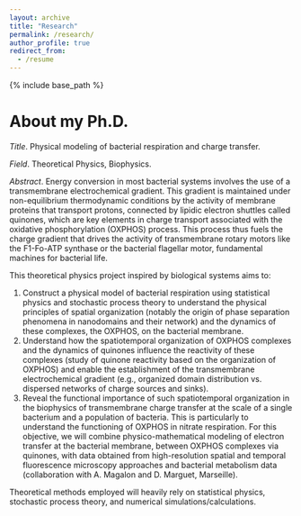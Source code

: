 ```yaml
---
layout: archive
title: "Research"
permalink: /research/
author_profile: true
redirect_from:
  - /resume
---
```


{% include base_path %}

About my Ph.D. 
======

<i>Title</i>. Physical modeling of bacterial respiration and charge transfer.

<i>Field</i>. Theoretical Physics, Biophysics.

<i>Abstract</i>. Energy conversion in most bacterial systems involves the use of a transmembrane electrochemical gradient. This gradient is maintained under non-equilibrium thermodynamic conditions by the activity of membrane proteins that transport protons, connected by lipidic electron shuttles called quinones, which are key elements in charge transport associated with the oxidative phosphorylation (OXPHOS) process. This process thus fuels the charge gradient that drives the activity of transmembrane rotary motors like the F1-Fo-ATP synthase or the bacterial flagellar motor, fundamental machines for bacterial life.

This theoretical physics project inspired by biological systems aims to:

1) Construct a physical model of bacterial respiration using statistical physics and stochastic process theory to understand the physical principles of spatial organization (notably the origin of phase separation phenomena in nanodomains and their network) and the dynamics of these complexes, the OXPHOS, on the bacterial membrane.
2) Understand how the spatiotemporal organization of OXPHOS complexes and the dynamics of quinones influence the reactivity of these complexes (study of quinone reactivity based on the organization of OXPHOS) and enable the establishment of the transmembrane electrochemical gradient (e.g., organized domain distribution vs. dispersed networks of charge sources and sinks).
3) Reveal the functional importance of such spatiotemporal organization in the biophysics of transmembrane charge transfer at the scale of a single bacterium and a population of bacteria. This is particularly to understand the functioning of OXPHOS in nitrate respiration. For this objective, we will combine physico-mathematical modeling of electron transfer at the bacterial membrane, between OXPHOS complexes via quinones, with data obtained from high-resolution spatial and temporal fluorescence microscopy approaches and bacterial metabolism data (collaboration with A. Magalon and D. Marguet, Marseille).

Theoretical methods employed will heavily rely on statistical physics, stochastic process theory, and numerical simulations/calculations.
